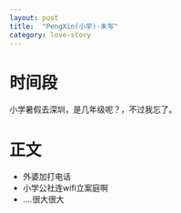 ```yaml
---
layout: post
title:  "PengXin(小学)-未写"
category: love-story
---
```




# 时间段

小学暑假去深圳，是几年级呢？，不过我忘了。



# 正文



- 外婆加打电话
- 小学公社连wifi立案庭啊
- ....很大很大






